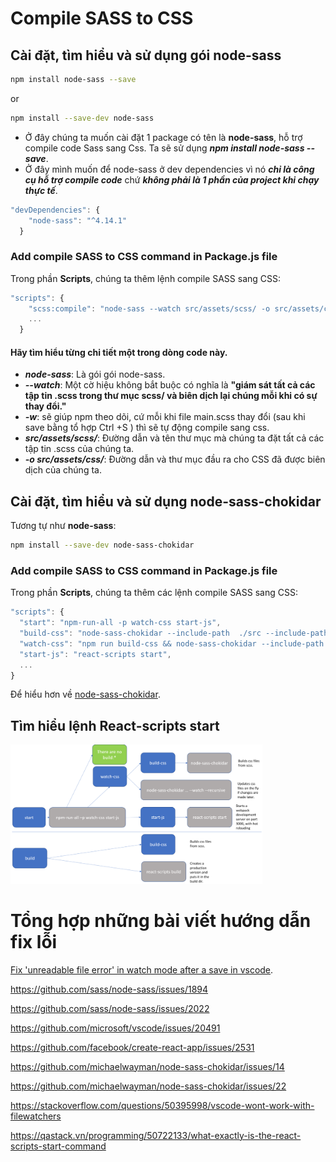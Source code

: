 # Compile SASS to CSS

## Cài đặt, tìm hiểu và sử dụng gói node-sass

```bash
npm install node-sass --save
```

or

```bash
npm install --save-dev node-sass
```

- Ở đây chúng ta muốn cài đặt 1 package có tên là **node-sass**, hỗ trợ compile code Sass sang Css. Ta sẽ sử dụng ***npm install node-sass --save***.
- Ở đây mình muốn để node-sass ở dev dependencies vì nó ***chỉ là công cụ hỗ trợ compile code*** chứ ***không phải là 1 phần của project khi chạy thực tế***.

``` js
"devDependencies": {
    "node-sass": "^4.14.1"
  }
```

### Add compile SASS to CSS command in Package.js file

Trong phần **Scripts**, chúng ta thêm lệnh compile SASS sang CSS:

``` js
"scripts": {
    "scss:compile": "node-sass --watch src/assets/scss/ -o src/assets/css/ ",
    ...
  }
```

#### Hãy tìm hiểu từng chi tiết một trong dòng code này.

- ***node-sass***: Là gói gói node-sass.
- ***--watch***: Một cờ hiệu không bắt buộc có nghĩa là **"giám sát tất cả các tập tin .scss trong thư mục scss/ và biên dịch lại chúng mỗi khi có sự thay đổi."**
- ***-w***: sẽ giúp npm theo dõi, cứ mỗi khi file main.scss thay đổi (sau khi save bằng tổ hợp Ctrl +S ) thì sẽ tự động compile sang css.
- ***src/assets/scss/***: Đường dẫn và tên thư mục mà chúng ta đặt tất cả các tập tin .scss của chúng ta.
- ***-o src/assets/css/***: Đường dẫn và thư mục đầu ra cho CSS đã được biên dịch của chúng ta.

## Cài đặt, tìm hiểu và sử dụng node-sass-chokidar

Tương tự như **node-sass**:

``` bash
npm install --save-dev node-sass-chokidar
```

### Add compile SASS to CSS command in Package.js file

Trong phần **Scripts**, chúng ta thêm các lệnh compile SASS sang CSS:

``` js
"scripts": {
  "start": "npm-run-all -p watch-css start-js",
  "build-css": "node-sass-chokidar --include-path  ./src --include-path ./node_modules src/assets/scss/main.scss -o src/assets/css/main.css",
  "watch-css": "npm run build-css && node-sass-chokidar --include-path  ./src --include-path ./node_modules src/assets/scss/main.scss -o src/assets/css/main.css -w -r --usePolling --polling-interval 500",
  "start-js": "react-scripts start",
  ...
}
```

Để hiểu hơn về [node-sass-chokidar](https://www.npmjs.com/package/node-sass-chokidar).

## Tìm hiểu lệnh React-scripts start

<img src="https://github.com/ImTomQ/Compile-sass-to-css-document/blob/master/src/assets/img/AgqTe.png" width="80%"></img>





# Tổng hợp những bài viết hướng dẫn fix lỗi

[Fix 'unreadable file error' in watch mode after a save in vscode](https://github.com/marcosbozzani/node-sass/blob/bug-vscode-watch/lib/render.js).

https://github.com/sass/node-sass/issues/1894

https://github.com/sass/node-sass/issues/2022

https://github.com/microsoft/vscode/issues/20491

https://github.com/facebook/create-react-app/issues/2531

https://github.com/michaelwayman/node-sass-chokidar/issues/14

https://github.com/michaelwayman/node-sass-chokidar/issues/22

https://stackoverflow.com/questions/50395998/vscode-wont-work-with-filewatchers

https://qastack.vn/programming/50722133/what-exactly-is-the-react-scripts-start-command